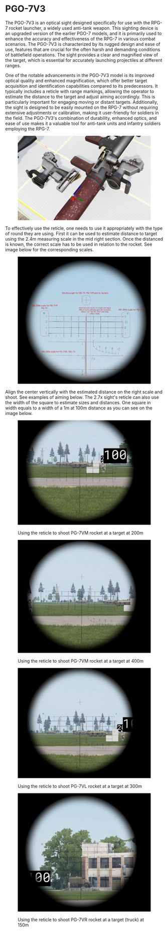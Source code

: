 # PGO-7V3

The PGO-7V3 is an optical sight designed specifically for use with the RPG-7 rocket launcher, a widely used anti-tank weapon. This sighting device is an upgraded version of the earlier PGO-7 models, and it is primarily used to enhance the accuracy and effectiveness of the RPG-7 in various combat scenarios. The PGO-7V3 is characterized by its rugged design and ease of use, features that are crucial for the often harsh and demanding conditions of battlefield operations. The sight provides a clear and magnified view of the target, which is essential for accurately launching projectiles at different ranges.

One of the notable advancements in the PGO-7V3 model is its improved optical quality and enhanced magnification, which offer better target acquisition and identification capabilities compared to its predecessors. It typically includes a reticle with range markings, allowing the operator to estimate the distance to the target and adjust aiming accordingly. This is particularly important for engaging moving or distant targets. Additionally, the sight is designed to be easily mounted on the RPG-7 without requiring extensive adjustments or calibration, making it user-friendly for soldiers in the field. The PGO-7V3's combination of durability, enhanced optics, and ease of use makes it a valuable tool for anti-tank units and infantry soldiers employing the RPG-7.

<figure><img src="../../../../../../.gitbook/assets/image (12).png" alt=""><figcaption></figcaption></figure>

To effectively use the reticle, one needs to use it appropriately with the type of round they are using. First it can be used to estimate distance to target using the 2.4m measuring scale in the mid right section. Once the distanced is known, the correct scale has to be used in relation to the rocket. See image below for the corresponding scales.

<figure><img src="../../../../../../.gitbook/assets/image (14).png" alt=""><figcaption></figcaption></figure>

Align the center vertically with the estimated distance on the right scale and shoot. See examples of aiming below. The 2.7x sight's reticle can also use the width of the square to estimate sizes and distances. One square in width equals to a width of a 1m at 100m distance as you can see on the image below.

<figure><img src="../../../../../../.gitbook/assets/image (13).png" alt=""><figcaption><p>Using the reticle to shoot PG-7VM rocket at a target at 200m</p></figcaption></figure>

<figure><img src="../../../../../../.gitbook/assets/image (15).png" alt=""><figcaption><p>Using the reticle to shoot PG-7VM rocket at a target at 400m</p></figcaption></figure>

<figure><img src="../../../../../../.gitbook/assets/image (16).png" alt=""><figcaption><p>Using the reticle to shoot PG-7VL rocket at a target at 300m</p></figcaption></figure>

<figure><img src="../../../../../../.gitbook/assets/image (17).png" alt=""><figcaption><p>Using the reticle to shoot PG-7VR rocket at a target (truck) at 150m</p></figcaption></figure>
